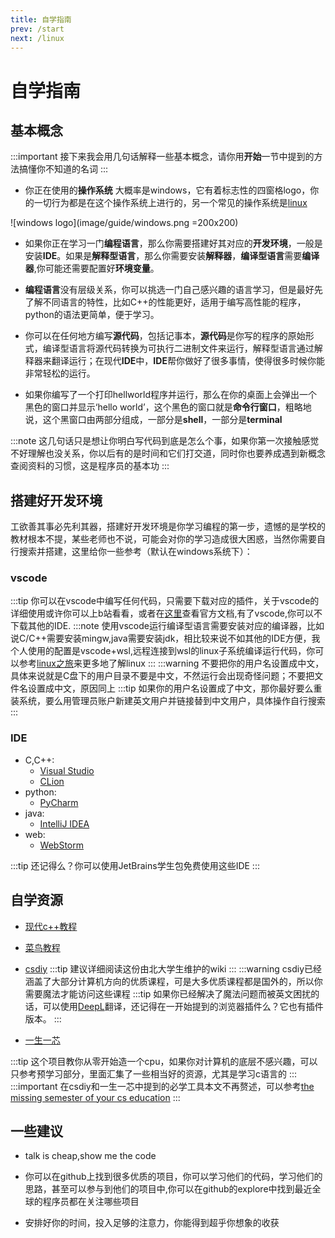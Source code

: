 ```yaml
---
title: 自学指南
prev: /start
next: /linux
---
```

# 自学指南

## 基本概念
:::important
接下来我会用几句话解释一些基本概念，请你用**开始**一节中提到的方法搞懂你不知道的名词
:::

* 你正在使用的**操作系统** 大概率是windows，它有着标志性的四窗格logo，你的一切行为都是在这个操作系统上进行的，另一个常见的操作系统是[linux](/linux.md)

![windows logo](image/guide/windows.png =200x200)


* 如果你正在学习一门**编程语言**，那么你需要搭建好其对应的**开发环境**，一般是安装**IDE**。如果是**解释型语言**，那么你需要安装**解释器**，**编译型语言**需要**编译器**,你可能还需要配置好**环境变量**。

* **编程语言**没有层级关系，你可以挑选一门自己感兴趣的语言学习，但是最好先了解不同语言的特性，比如C++的性能更好，适用于编写高性能的程序，python的语法更简单，便于学习。

* 你可以在任何地方编写**源代码**，包括记事本，**源代码**是你写的程序的原始形式，编译型语言将源代码转换为可执行二进制文件来运行，解释型语言通过解释器来翻译运行；在现代**IDE**中，**IDE**帮你做好了很多事情，使得很多时候你能非常轻松的运行。

* 如果你编写了一个打印hellworld程序并运行，那么在你的桌面上会弹出一个黑色的窗口并显示‘hello world’，这个黑色的窗口就是**命令行窗口**，粗略地说，这个黑窗口由两部分组成，一部分是**shell**，一部分是**terminal**

:::note
这几句话只是想让你明白写代码到底是怎么个事，如果你第一次接触感觉不好理解也没关系，你以后有的是时间和它们打交道，同时你也要养成遇到新概念查阅资料的习惯，这是程序员的基本功
:::

## 搭建好开发环境

工欲善其事必先利其器，搭建好开发环境是你学习编程的第一步，遗憾的是学校的教材根本不提，某些老师也不说，可能会对你的学习造成很大困惑，当然你需要自行搜索并搭建，这里给你一些参考（默认在windows系统下）：
### vscode 
:::tip
你可以在vscode中编写任何代码，只需要下载对应的插件，关于vscode的详细使用或许你可以上b站看看，或者在[这里](https://code.visualstudio.com/docs)查看官方文档,有了vscode,你可以不下载其他的IDE.
:::note
使用vscode运行编译型语言需要安装对应的编译器，比如说C/C++需要安装mingw,java需要安装jdk，相比较来说不如其他的IDE方便，我个人使用的配置是vscode+wsl,远程连接到wsl的linux子系统编译运行代码，你可以参考[linux之旅](/linux.md)来更多地了解linux
:::
:::warning
不要把你的用户名设置成中文，具体来说就是C盘下的用户目录不要是中文，不然运行会出现奇怪问题；不要把文件名设置成中文，原因同上
:::tip
如果你的用户名设置成了中文，那你最好要么重装系统，要么用管理员账户新建英文用户并链接替到中文用户，具体操作自行搜索
:::
### IDE
* C,C++:
    * [Visual Studio](https://visualstudio.microsoft.com/zh-hans/)
    * [CLion](https://www.jetbrains.com/clion/)
* python:
    * [PyCharm](https://www.jetbrains.com/pycharm/)
* java:
    * [IntelliJ IDEA](https://www.jetbrains.com/idea/)
* web:
    * [WebStorm](https://www.jetbrains.com/webstorm/)

:::tip
还记得么？你可以使用JetBrains学生包免费使用这些IDE
:::
## 自学资源


* [现代c++教程](https://learn-cpp.guyutongxue.site/)

* [菜鸟教程](https://www.runoob.com/)

* [csdiy](https://csdiy.wiki/)
:::tip
建议详细阅读这份由北大学生维护的wiki
:::
:::warning
csdiy已经涵盖了大部分计算机方向的优质课程，可是大多优质课程都是国外的，所以你需要魔法才能访问这些课程
:::tip
如果你已经解决了魔法问题而被英文困扰的话，可以使用[DeepL](https://www.deepl.com/translator)翻译，还记得在一开始提到的浏览器插件么？它也有插件版本。
:::

* [一生一芯](https://ysyx.oscc.cc/docs/)

:::tip
这个项目教你从零开始造一个cpu，如果你对计算机的底层不感兴趣，可以只参考预学习部分，里面汇集了一些相当好的资源，尤其是学习c语言的
:::
:::important
在csdiy和一生一芯中提到的必学工具本文不再赘述，可以参考[the missing semester of your cs education](https://missing-semester-cn.github.io/)
:::
## 一些建议
* talk is cheap,show me the code

* 你可以在github上找到很多优质的项目，你可以学习他们的代码，学习他们的思路，甚至可以参与到他们的项目中,你可以在github的explore中找到最近全球的程序员都在关注哪些项目

* 安排好你的时间，投入足够的注意力，你能得到超乎你想象的收获



<CommentService/>
